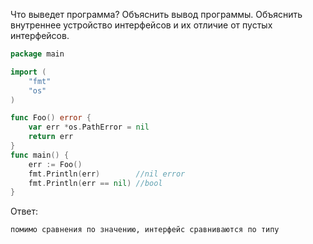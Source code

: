 Что выведет программа? Объяснить вывод программы. Объяснить внутреннее устройство интерфейсов и их отличие от пустых интерфейсов.


```go
package main

import (
	"fmt"
	"os"
)

func Foo() error {
	var err *os.PathError = nil
	return err
}
func main() {
	err := Foo()
	fmt.Println(err)        //nil error
	fmt.Println(err == nil) //bool
}
```

Ответ:
```
помимо сравнения по значению, интерфейс сравниваются по типу

```